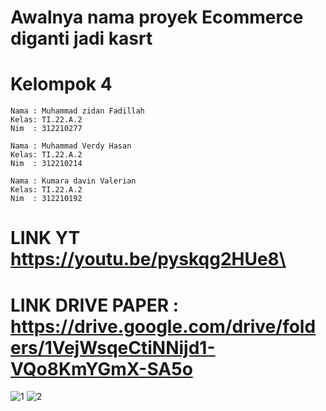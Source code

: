 # Awalnya nama proyek Ecommerce diganti jadi kasrt

# Kelompok 4

~~~
Nama : Muhammad zidan Fadillah
Kelas: TI.22.A.2
Nim  : 312210277

Nama : Muhammad Verdy Hasan
Kelas: TI.22.A.2
Nim  : 312210214

Nama : Kumara davin Valerian
Kelas: TI.22.A.2
Nim  : 312210192
~~~

# LINK YT https://youtu.be/pyskqg2HUe8\

# LINK DRIVE PAPER : https://drive.google.com/drive/folders/1VejWsqeCtiNNijd1-VQo8KmYGmX-SA5o

![1](https://github.com/Kudav5/Ecommerce/assets/115553474/3c71d707-e9d4-437c-853f-3882ce24ec40)
![2](https://github.com/Kudav5/Ecommerce/assets/115553474/e48f3e07-8f75-4180-8b59-a128dd65e4ee)
